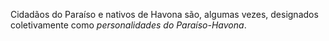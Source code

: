 Cidadãos do Paraíso e nativos de Havona são, algumas vezes, designados coletivamente como *personalidades do Paraíso-Havona*.